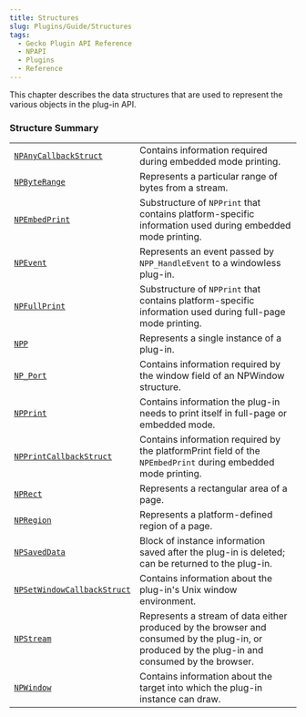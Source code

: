 ```yaml
---
title: Structures
slug: Plugins/Guide/Structures
tags:
  - Gecko Plugin API Reference
  - NPAPI
  - Plugins
  - Reference
---
```


<p>This chapter describes the data structures that are used to represent the various objects in the plug-in API.</p>

<h3 id="Structure_Summary">Structure Summary</h3>

<table class="standard-table">
 <tbody>
  <tr>
   <td><code><a href="/en-US/docs/Mozilla/Add-ons/Plugins/Reference/NPAnyCallbackStruct">NPAnyCallbackStruct</a></code></td>
   <td>Contains information required during embedded mode printing.</td>
  </tr>
  <tr>
   <td><code><a href="/en-US/docs/Mozilla/Add-ons/Plugins/Reference/NPByteRange">NPByteRange</a></code></td>
   <td>Represents a particular range of bytes from a stream.</td>
  </tr>
  <tr>
   <td><code><a href="/en-US/docs/Mozilla/Add-ons/Plugins/Reference/NPEmbedPrint">NPEmbedPrint</a></code></td>
   <td>Substructure of <code>NPPrint</code> that contains platform-specific information used during embedded mode printing.</td>
  </tr>
  <tr>
   <td><code><a href="/en-US/docs/Mozilla/Add-ons/Plugins/Reference/NPEvent">NPEvent</a></code></td>
   <td>Represents an event passed by <code>NPP_HandleEvent</code> to a windowless plug-in.</td>
  </tr>
  <tr>
   <td><code><a href="/en-US/docs/Mozilla/Add-ons/Plugins/Reference/NPFullPrint">NPFullPrint</a></code></td>
   <td>Substructure of <code>NPPrint</code> that contains platform-specific information used during full-page mode printing.</td>
  </tr>
  <tr>
   <td><code><a href="/en-US/docs/Mozilla/Add-ons/Plugins/Reference/NPP">NPP</a></code></td>
   <td>Represents a single instance of a plug-in.</td>
  </tr>
  <tr>
   <td><code><a href="/en-US/docs/Mozilla/Add-ons/Plugins/Reference/NP_Port">NP_Port</a></code></td>
   <td>Contains information required by the window field of an NPWindow structure.</td>
  </tr>
  <tr>
   <td><code><a href="/en-US/docs/Mozilla/Add-ons/Plugins/Reference/NPPrint">NPPrint</a></code></td>
   <td>Contains information the plug-in needs to print itself in full-page or embedded mode.</td>
  </tr>
  <tr>
   <td><code><a href="/en-US/docs/Mozilla/Add-ons/Plugins/Reference/NPPrintCallbackStruct">NPPrintCallbackStruct</a></code></td>
   <td>Contains information required by the platformPrint field of the <code>NPEmbedPrint</code> during embedded mode printing.</td>
  </tr>
  <tr>
   <td><code><a href="/en-US/docs/Mozilla/Add-ons/Plugins/Reference/NPRect">NPRect</a></code></td>
   <td>Represents a rectangular area of a page.</td>
  </tr>
  <tr>
   <td><code><a href="/en-US/docs/Mozilla/Add-ons/Plugins/Reference/NPRegion">NPRegion</a></code></td>
   <td>Represents a platform-defined region of a page.</td>
  </tr>
  <tr>
   <td><code><a href="/en-US/docs/Mozilla/Add-ons/Plugins/Reference/NPSavedData">NPSavedData</a></code></td>
   <td>Block of instance information saved after the plug-in is deleted; can be returned to the plug-in.</td>
  </tr>
  <tr>
   <td><code><a href="/en-US/docs/Mozilla/Add-ons/Plugins/Reference/NPSetWindowCallbackStruct">NPSetWindowCallbackStruct</a></code></td>
   <td>Contains information about the plug-in's Unix window environment.</td>
  </tr>
  <tr>
   <td><code><a href="/en-US/docs/Mozilla/Add-ons/Plugins/Reference/NPStream">NPStream</a></code></td>
   <td>Represents a stream of data either produced by the browser and consumed by the plug-in, or produced by the plug-in and consumed by the browser.</td>
  </tr>
  <tr>
   <td><code><a href="/en-US/docs/Mozilla/Add-ons/Plugins/Reference/NPWindow">NPWindow</a></code></td>
   <td>Contains information about the target into which the plug-in instance can draw.</td>
  </tr>
 </tbody>
</table>
